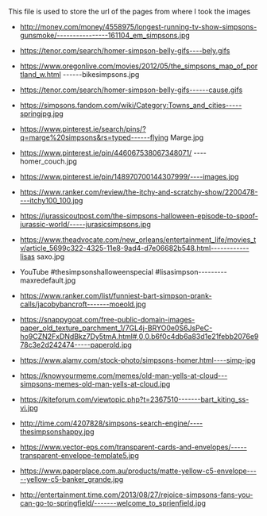 This file is used to store the url of the pages from where I took the images



* http://money.com/money/4558975/longest-running-tv-show-simpsons-gunsmoke/----------------161104_em_simpsons.jpg

* https://tenor.com/search/homer-simpson-belly-gifs----bely.gifs

* https://www.oregonlive.com/movies/2012/05/the_simpsons_map_of_portland_w.html ------bikesimpsons.jpg

* https://tenor.com/search/homer-simpson-belly-gifs------cause.gifs

* https://simpsons.fandom.com/wiki/Category:Towns_and_cities-----springjpg.jpg

* https://www.pinterest.ie/search/pins/?q=marge%20simpsons&rs=typed------flying Marge.jpg

* https://www.pinterest.ie/pin/446067538067348071/ ----homer_couch.jpg

* https://www.pinterest.ie/pin/148970700144307999/----images.jpg

* https://www.ranker.com/review/the-itchy-and-scratchy-show/2200478----itchy100_100.jpg

* https://jurassicoutpost.com/the-simpsons-halloween-episode-to-spoof-jurassic-world/-----jurasicsimpsons.jpg

* https://www.theadvocate.com/new_orleans/entertainment_life/movies_tv/article_5699c322-4325-11e8-9ad4-d7e06682b548.html------------lisas saxo.jpg

* YouTube
#thesimpsonshalloweenspecial #lisasimpson---------maxredefault.jpg

* https://www.ranker.com/list/funniest-bart-simpson-prank-calls/jacobybancroft-------moeold.jpg

* https://snappygoat.com/free-public-domain-images-paper_old_texture_parchment_1/7GL4j-BRYO0e0S6JsPeC-ho9CZN2FxDNdBkz7Dy5tmA.html#,0,0.b6f0c4db6a83d1e21febb2076e978c3e2d242474-----paperold.jpg

* https://www.alamy.com/stock-photo/simpsons-homer.html----simp-jpg

* https://knowyourmeme.com/memes/old-man-yells-at-cloud---simpsons-memes-old-man-yells-at-cloud.jpg

* https://kiteforum.com/viewtopic.php?t=2367510-------bart_kiting_ss-vi.jpg

* http://time.com/4207828/simpsons-search-engine/----thesimpsonshappy.jpg

* https://www.vector-eps.com/transparent-cards-and-envelopes/-----transparent-envelope-template5.jpg

* https://www.paperplace.com.au/products/matte-yellow-c5-envelope-----yellow-c5-banker_grande.jpg

* http://entertainment.time.com/2013/08/27/rejoice-simpsons-fans-you-can-go-to-springfield/-------welcome_to_sprienfield.jpg